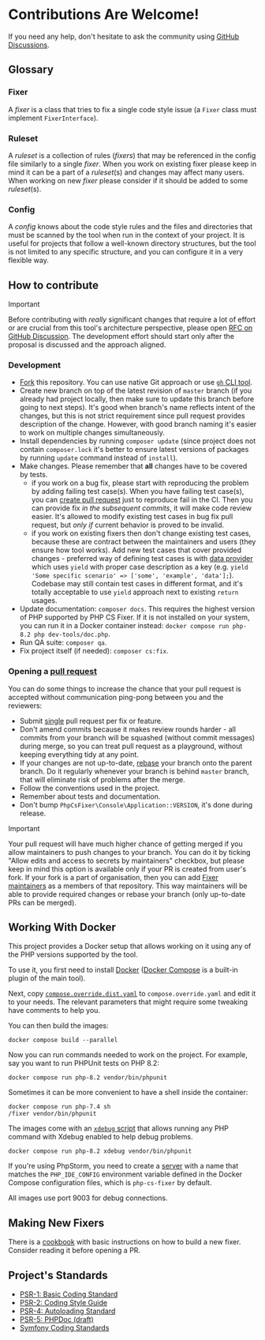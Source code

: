 # Contributions Are Welcome!

If you need any help, don't hesitate to ask the community using [GitHub Discussions](https://github.com/PHP-CS-Fixer/PHP-CS-Fixer/discussions/categories/q-a).

## Glossary

### Fixer

A *fixer* is a class that tries to fix a single code style issue (a ``Fixer`` class must implement ``FixerInterface``).

### Ruleset

A *ruleset* is a collection of rules (*fixers*) that may be referenced in the config file similarly to a single *fixer*. When you work on existing fixer please keep in mind it can be a part of a *ruleset*(s) and changes may affect many users. When working on new *fixer* please consider if it should be added to some *ruleset*(s).

### Config

A *config* knows about the code style rules and the files and directories that must be scanned by the tool when run in the context of your project. It is useful for projects that follow a well-known directory structures, but the tool is not limited to any specific structure, and you can configure it in a very flexible way.

## How to contribute

> [!IMPORTANT]
> Before contributing with _really_ significant changes that require a lot of effort or are crucial from this tool's
> architecture perspective, please open [RFC on GitHub Discussion](https://github.com/PHP-CS-Fixer/PHP-CS-Fixer/discussions/categories/rfc).
> The development effort should start only after the proposal is discussed and the approach aligned.

### Development

* [Fork](https://help.github.com/articles/fork-a-repo/) this repository. You can use native Git approach or use [`gh` CLI tool](https://cli.github.com/).
* Create new branch on top of the latest revision of `master` branch (if you already had project locally, then make sure to update this branch before going to next steps). It's good when branch's name reflects intent of the changes, but this is not strict requirement since pull request provides description of the change. However, with good branch naming it's easier to work on multiple changes simultaneously.
* Install dependencies by running `composer update` (since project does not contain `composer.lock` it's better to ensure latest versions of packages by running `update` command instead of `install`).
* Make changes. Please remember that **all** changes have to be covered by tests.
   * if you work on a bug fix, please start with reproducing the problem by adding failing test case(s). When you have failing test case(s), you can [create pull request](#opening-a-pull-request) just to reproduce fail in the CI. Then you can provide fix _in the subsequent commits_, it will make code review easier. It's allowed to modify existing test cases in bug fix pull request, but *only if* current behavior is proved to be invalid.
   * if you work on existing fixers then don't change existing test cases, because these are contract between the maintainers and users (they ensure how tool works). Add new test cases that cover provided changes - preferred way of defining test cases is with [data provider](https://docs.phpunit.de/en/10.0/writing-tests-for-phpunit.html#data-providers) which uses `yield` with proper case description as a key (e.g. `yield 'Some specific scenario' => ['some', 'example', 'data'];`). Codebase may still contain test cases in different format, and it's totally acceptable to use `yield` approach next to existing `return` usages.
* Update documentation: `composer docs`. This requires the highest version of PHP supported by PHP CS Fixer. If it is not installed on your system, you can run it in a Docker container instead: `docker compose run php-8.2 php dev-tools/doc.php`.
* Run QA suite: `composer qa`.
* Fix project itself (if needed): `composer cs:fix`.

### Opening a [pull request](https://help.github.com/articles/about-pull-requests/)

You can do some things to increase the chance that your pull request is accepted without communication ping-pong between you and the reviewers:

* Submit [single](https://en.wikipedia.org/wiki/Single-responsibility_principle) pull request per fix or feature.
* Don't amend commits because it makes review rounds harder - all commits from your branch will be squashed (without commit messages) during merge, so you can treat pull request as a playground, without keeping everything tidy at any point.
* If your changes are not up-to-date, [rebase](https://git-scm.com/docs/git-rebase) your branch onto the parent branch. Do it regularly whenever your branch is behind `master` branch, that will eliminate risk of problems after the merge.
* Follow the conventions used in the project.
* Remember about tests and documentation.
* Don't bump `PhpCsFixer\Console\Application::VERSION`, it's done during release.

> [!IMPORTANT]
> Your pull request will have much higher chance of getting merged if you allow maintainers to push changes to your
> branch. You can do it by ticking "Allow edits and access to secrets by maintainers" checkbox, but please keep in mind
> this option is available only if your PR is created from user's fork. If your fork is a part of organisation, then
> you can add [Fixer maintainers](https://github.com/orgs/PHP-CS-Fixer/people) as a members of that repository. This way
> maintainers will be able to provide required changes or rebase your branch (only up-to-date PRs can be merged).

## Working With Docker

This project provides a Docker setup that allows working on it using any of the PHP versions supported by the tool.

To use it, you first need to install [Docker](https://docs.docker.com/get-docker/) ([Docker Compose](https://docs.docker.com/compose/) is a built-in plugin of the main tool).

Next, copy [`compose.override.dist.yaml`](./compose.override.dist.yaml) to `compose.override.yaml` and edit it to your needs. The relevant parameters that might require some tweaking have comments to help you.

You can then build the images:

```console
docker compose build --parallel
```

Now you can run commands needed to work on the project. For example, say you want to run PHPUnit tests on PHP 8.2:

```console
docker compose run php-8.2 vendor/bin/phpunit
```

Sometimes it can be more convenient to have a shell inside the container:

```console
docker compose run php-7.4 sh
/fixer vendor/bin/phpunit
```

The images come with an [`xdebug` script](github.com/julienfalque/xdebug/) that allows running any PHP command with Xdebug enabled to help debug problems.

```console
docker compose run php-8.2 xdebug vendor/bin/phpunit
```

If you're using PhpStorm, you need to create a [server](https://www.jetbrains.com/help/phpstorm/servers.html) with a name that matches the `PHP_IDE_CONFIG` environment variable defined in the Docker Compose configuration files, which is `php-cs-fixer` by default.

All images use port 9003 for debug connections.

## Making New Fixers

There is a [cookbook](doc/cookbook_fixers.rst) with basic instructions on how to build a new fixer. Consider reading it before opening a PR.

## Project's Standards

* [PSR-1: Basic Coding Standard](https://github.com/php-fig/fig-standards/blob/master/accepted/PSR-1-basic-coding-standard.md)
* [PSR-2: Coding Style Guide](https://github.com/php-fig/fig-standards/blob/master/accepted/PSR-2-coding-style-guide.md)
* [PSR-4: Autoloading Standard](https://github.com/php-fig/fig-standards/blob/master/accepted/PSR-4-autoloader.md)
* [PSR-5: PHPDoc (draft)](https://github.com/phpDocumentor/fig-standards/blob/master/proposed/phpdoc.md)
* [Symfony Coding Standards](https://symfony.com/doc/current/contributing/code/standards.html)
